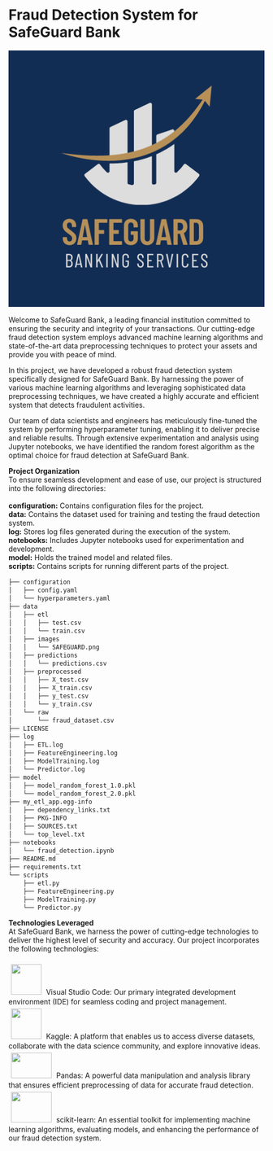 <h1>Fraud Detection System for SafeGuard Bank</h1>
<img src="data/images/SAFEGUARD.png" alt="SafeGuard Bank Logo" width="530" />
<p>Welcome to SafeGuard Bank, a leading financial institution committed to ensuring the security and integrity of your transactions. Our cutting-edge fraud detection system employs advanced machine learning algorithms and state-of-the-art data preprocessing techniques to protect your assets and provide you with peace of mind.</p>
<p>In this project, we have developed a robust fraud detection system specifically designed for SafeGuard Bank. By harnessing the power of various machine learning algorithms and leveraging sophisticated data preprocessing techniques, we have created a highly accurate and efficient system that detects fraudulent activities.</p>
<p>Our team of data scientists and engineers has meticulously fine-tuned the system by performing hyperparameter tuning, enabling it to deliver precise and reliable results. Through extensive experimentation and analysis using Jupyter notebooks, we have identified the random forest algorithm as the optimal choice for fraud detection at SafeGuard Bank.</p>

<p>
    <strong>Project Organization</strong>
    <br>
    To ensure seamless development and ease of use, our project is structured into the following directories:
    <br>
    <br>
    <strong>configuration:</strong> Contains configuration files for the project.
    <br>
    <strong>data:</strong> Contains the dataset used for training and testing the fraud detection system.
    <br>
    <strong>log:</strong> Stores log files generated during the execution of the system.
    <br>
    <strong>notebooks:</strong> Includes Jupyter notebooks used for experimentation and development.
    <br>
    <strong>model:</strong> Holds the trained model and related files.
    <br>
    <strong>scripts:</strong> Contains scripts for running different parts of the project.
</p>

```
├── configuration
│   ├── config.yaml
│   └── hyperparameters.yaml
├── data
│   ├── etl
│   │   ├── test.csv
│   │   └── train.csv
│   ├── images
│   │   └── SAFEGUARD.png
│   ├── predictions
│   │   └── predictions.csv
│   ├── preprocessed
│   │   ├── X_test.csv
│   │   ├── X_train.csv
│   │   ├── y_test.csv
│   │   └── y_train.csv
│   └── raw
│       └── fraud_dataset.csv
├── LICENSE
├── log
│   ├── ETL.log
│   ├── FeatureEngineering.log
│   ├── ModelTraining.log
│   └── Predictor.log
├── model
│   ├── model_random_forest_1.0.pkl
│   └── model_random_forest_2.0.pkl
├── my_etl_app.egg-info
│   ├── dependency_links.txt
│   ├── PKG-INFO
│   ├── SOURCES.txt
│   └── top_level.txt
├── notebooks
│   └── fraud_detection.ipynb
├── README.md
├── requirements.txt
└── scripts
    ├── etl.py
    ├── FeatureEngineering.py
    ├── ModelTraining.py
    └── Predictor.py
```



<p>
    <strong>Technologies Leveraged</strong>
    <br>
    At SafeGuard Bank, we harness the power of cutting-edge technologies to deliver the highest level of security and accuracy. Our project incorporates the following technologies:
    <br>
    <br>
    <img src="https://cdn.jsdelivr.net/gh/devicons/devicon/icons/vscode/vscode-original.svg" width="60" height="60" vspace="5" hspace="5">
    Visual Studio Code: Our primary integrated development environment (IDE) for seamless coding and project management.
    <br>
    <img src="https://cdn.jsdelivr.net/gh/devicons/devicon/icons/kaggle/kaggle-original-wordmark.svg" width="60" height="60" vspace="5" hspace="5">
    Kaggle: A platform that enables us to access diverse datasets, collaborate with the data science community, and explore innovative ideas.
    <br>
    <img src="https://pandas.pydata.org/static/img/favicon_white.ico" width="80" height="50" vspace="5" hspace="5">
    Pandas: A powerful data manipulation and analysis library that ensures efficient preprocessing of data for accurate fraud detection.
    <br>
    <img src="https://seeklogo.com/images/S/scikit-learn-logo-8766D07E2E-seeklogo.com.png" width="80" height="60" vspace="5" hspace="5">
    scikit-learn: An essential toolkit for implementing machine learning algorithms, evaluating models, and enhancing the performance of our fraud detection system.
</p>


          
          
